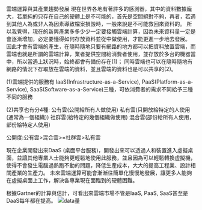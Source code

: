 雲端運算與其產業趨勢發展
現在世界各地有著許多的感測器，其中的資料數據龐大，若單純的只存在自己的硬體上是不可能的，首先是空間絕對不夠，再者，若遇到其他人為或非人為因素導致檔案損毀時，一般來說是不可能救回來資料的。
所以我覺得，現在的新興產業多多少少一定要接觸雲端計算，因為未來資料量一定是會逐漸增加，必定要懂得如何存放資料並從中做使用，才能更進一步地去發展。
因此才會有雲端的產生，在隨時隨地只要有網路的地方都可以把資料放置雲端，而雲端也就是所謂的雲端計算，業者提供空間給消費者使用，並存放於多台的機器當中，所以當遇上狀況時，始終都會有備份存在(1)；
同時雲端也可以在隨時隨地有網路的情況下存取放在雲端的資料，並且雲端的資料也是可以共享的(2)。

(1)雲端提供的服務有
IaaS(Infrastructure-as-a-Service), PaaS(Platform-as-a-Service), SaaS(Software-as-a-Service)三種，可依消費者的需求不同給予三種不同的服務

(2)共享也有分4種:
公有雲(公開給所有人做使用)
私有雲(只開放給特定的人使用(通常為一個組織))
社群雲(給特定的幾個組織做使用)
混合雲(部份給所有人使用，部份給特定人使用)

公開度:公有雲>混合雲>=社群雲>私有雲

現在企業開發出來DaaS (桌面平台服務)，開發出來可以透過人和裝置進入虛擬桌面，並讓其他專業人士能夠更輕鬆地使用此服務，並且因為可以輕鬆轉換虛擬機，使得不會發生電腦過熱跑不動的問題，降低生產成本，大大的提高工程業、設計相關產業的生產力。
未來雲端運算可能會漸漸往簡單化慢慢地發展，讓更多人能夠在虛擬桌面上工作，解決各專業現在面臨到的硬體困難。

根據Gartner的計算與估計，可看出來雲端市場不管是IaaS, PaaS, SaaS甚至是DaaS每年都在提高。
![data量](https://user-images.githubusercontent.com/80244742/111880220-12271780-89e5-11eb-92d3-5be4e0acbfd7.jpg)
